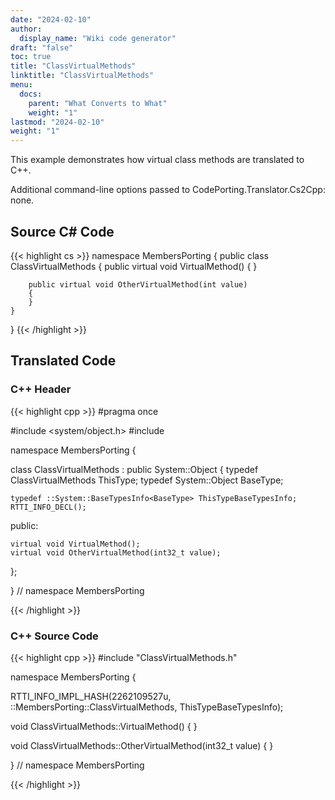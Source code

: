```yaml
---
date: "2024-02-10"
author:
  display_name: "Wiki code generator"
draft: "false"
toc: true
title: "ClassVirtualMethods"
linktitle: "ClassVirtualMethods"
menu:
  docs:
    parent: "What Converts to What"
    weight: "1"
lastmod: "2024-02-10"
weight: "1"
---
```


This example demonstrates how virtual class methods are translated to C++.

Additional command-line options passed to CodePorting.Translator.Cs2Cpp: none.

## Source C# Code ##

{{< highlight cs >}}
namespace MembersPorting
{
    public class ClassVirtualMethods
    {
        public virtual void VirtualMethod()
        {
        }

        public virtual void OtherVirtualMethod(int value)
        {
        }
    }
}
{{< /highlight >}}

## Translated Code ##

### C++ Header ###

{{< highlight cpp >}}
#pragma once

#include <system/object.h>
#include <cstdint>

namespace MembersPorting {

class ClassVirtualMethods : public System::Object
{
    typedef ClassVirtualMethods ThisType;
    typedef System::Object BaseType;
    
    typedef ::System::BaseTypesInfo<BaseType> ThisTypeBaseTypesInfo;
    RTTI_INFO_DECL();
    
public:

    virtual void VirtualMethod();
    virtual void OtherVirtualMethod(int32_t value);
    
};

} // namespace MembersPorting



{{< /highlight >}}

### C++ Source Code ###

{{< highlight cpp >}}
#include "ClassVirtualMethods.h"

namespace MembersPorting {

RTTI_INFO_IMPL_HASH(2262109527u, ::MembersPorting::ClassVirtualMethods, ThisTypeBaseTypesInfo);

void ClassVirtualMethods::VirtualMethod()
{
}

void ClassVirtualMethods::OtherVirtualMethod(int32_t value)
{
}

} // namespace MembersPorting

{{< /highlight >}}
